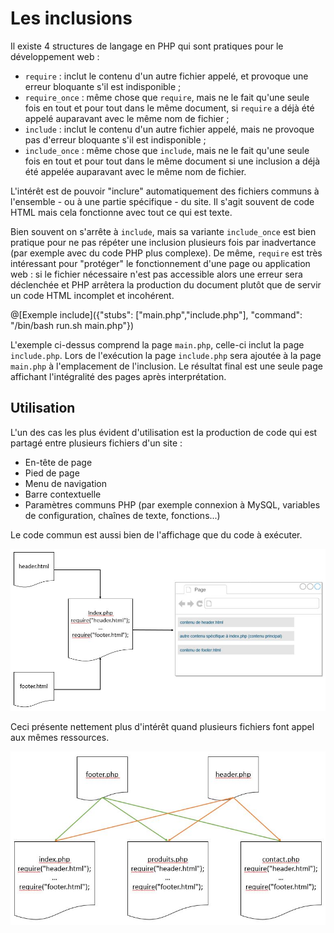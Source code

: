 # Les inclusions

Il existe 4 structures de langage en PHP qui sont pratiques pour le développement web :
- `require` : inclut le contenu d'un autre fichier appelé, et provoque une erreur bloquante s'il est indisponible ;
- `require_once` : même chose que `require`, mais ne le fait qu'une seule fois en tout et pour tout dans le même document, si `require` a déjà été appelé auparavant avec le même nom de fichier ;
- `include` : inclut le contenu d'un autre fichier appelé, mais ne provoque pas d'erreur bloquante s'il est indisponible ;
- `include_once` : même chose que `include`, mais ne le fait qu'une seule fois en tout et pour tout dans le même document si une inclusion a déjà été appelée auparavant avec le même nom de fichier.

L'intérêt est de pouvoir "inclure" automatiquement des fichiers communs à l'ensemble - ou à une partie spécifique - du site. Il s'agit souvent de code HTML mais cela fonctionne avec tout ce qui est texte. 

Bien souvent on s'arrête à `include`, mais sa variante `include_once` est bien pratique pour ne pas répéter une inclusion plusieurs fois par inadvertance (par exemple avec du code PHP plus complexe). De même, `require` est très intéressant pour "protéger" le fonctionnement d'une page ou application web : si le fichier nécessaire n'est pas accessible alors une erreur sera déclenchée et PHP arrêtera la production du document plutôt que de servir un code HTML incomplet et incohérent.

@[Exemple include]({"stubs": ["main.php","include.php"], "command": "/bin/bash run.sh main.php"})

L'exemple ci-dessus comprend la page `main.php`, celle-ci inclut la page `include.php`. Lors de l'exécution la page `include.php` sera ajoutée à la page `main.php` à l'emplacement de l'inclusion. Le résultat final est une seule page affichant l'intégralité des pages après interprétation.

## Utilisation

L'un des cas les plus évident d'utilisation est la production de code qui est partagé entre plusieurs fichiers d'un site : 
- En-tête de page
- Pied de page
- Menu de navigation
- Barre contextuelle
- Paramètres communs PHP (par exemple connexion à MySQL, variables de configuration, chaînes de texte, fonctions...) 

Le code commun est aussi bien de l'affichage que du code à exécuter.

![Exemple include](images/exemple_include.JPG)

Ceci présente nettement plus d'intérêt quand plusieurs fichiers font appel aux mêmes ressources.

![Exemple include](images/exemple_include2.jpg)